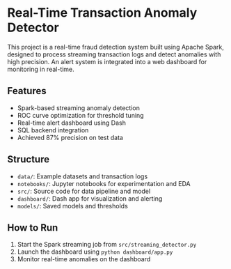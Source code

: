 # Real-Time Transaction Anomaly Detector

This project is a real-time fraud detection system built using Apache Spark, designed to process streaming transaction logs and detect anomalies with high precision. An alert system is integrated into a web dashboard for monitoring in real-time.

## Features

- Spark-based streaming anomaly detection
- ROC curve optimization for threshold tuning
- Real-time alert dashboard using Dash
- SQL backend integration
- Achieved 87% precision on test data

## Structure

- `data/`: Example datasets and transaction logs
- `notebooks/`: Jupyter notebooks for experimentation and EDA
- `src/`: Source code for data pipeline and model
- `dashboard/`: Dash app for visualization and alerting
- `models/`: Saved models and thresholds

## How to Run

1. Start the Spark streaming job from `src/streaming_detector.py`
2. Launch the dashboard using `python dashboard/app.py`
3. Monitor real-time anomalies on the dashboard

